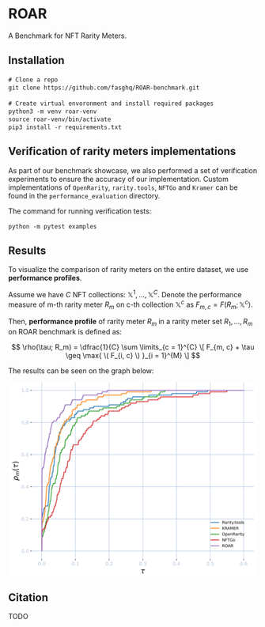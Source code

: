 # ROAR

A Benchmark for NFT Rarity Meters.


## Installation

```console
# Clone a repo
git clone https://github.com/fasghq/ROAR-benchmark.git

# Create virtual envoronment and install required packages
python3 -m venv roar-venv
source roar-venv/bin/activate
pip3 install -r requirements.txt
```

## Verification of rarity meters implementations

As part of our benchmark showcase, we also performed a set of verification experiments to ensure the accuracy of our implementation.
Custom implementations of `OpenRarity`, `rarity.tools`, `NFTGo` and `Kramer` can be found in the `performance_evaluation` directory. 

The command for running verification tests:

```console
python -m pytest examples
```

## Results

To visualize the comparison of rarity meters on the entire dataset, we use **performance profiles**.

Assume we have $C$ NFT collections: $\mathbb{X}^1, \ldots, \mathbb{X}^C$. Denote the performance measure of m-th rarity meter $R_m$
on c-th collection $\mathbb{X}^c$ as $F_{m, c} = F(R_m; \mathbb{X}^c)$. 

Then, **performance profile** of rarity meter $R_m$ in a rarity meter set $R_1, \ldots, R_m$ on ROAR benchmark is defined as:

$$
\rho(\tau; R_m) = \dfrac{1}{C} \sum \limits_{c = 1}^{C} \[ F_{m, c} + \tau \geq \max{ \( F_{i, c} \) }_{i = 1}^{M} \]
$$

The results can be seen on the graph below:

<img src="images/performance_profiles.png" alt="Rarity meters performance profiles for ROAR benchmark" width="700"/>


## Citation

TODO
